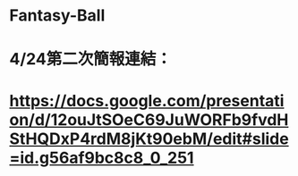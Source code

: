 # Fantasy-Ball
# 4/24第二次簡報連結：
# https://docs.google.com/presentation/d/12ouJtSOeC69JuWORFb9fvdHStHQDxP4rdM8jKt90ebM/edit#slide=id.g56af9bc8c8_0_251
